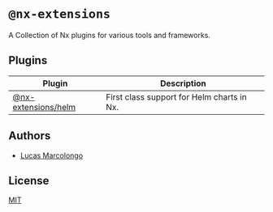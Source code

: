 # `@nx-extensions`

A Collection of Nx plugins for various tools and frameworks.

## Plugins

| Plugin                                 | Description                                |
| -------------------------------------- | ------------------------------------------ |
| [@nx-extensions/helm](./packages/helm) | First class support for Helm charts in Nx. |

## Authors

- [Lucas Marcolongo](https://marcolongo.cloud)

## License

[MIT](./LICENSE)
